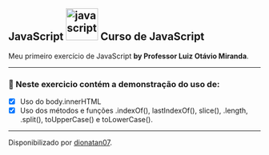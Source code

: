 <h2>
JavaScript <a href="https://emoji.gg/emoji/3203-javascript"><img src="https://cdn3.emoji.gg/emojis/3203-javascript.png" width="64px" height="64px" alt="javascript"></a>
Curso de JavaScript
</h2>

<p>Meu primeiro exercício de JavaScript <strong>by Professor Luiz Otávio Miranda</strong>.
</strong> 

<hr>

<h3>
🛑 Neste exercicio contém a demonstração do uso de:
</h3>

- [x] Uso do body.innerHTML
- [x] Uso dos métodos e funções .indexOf(), lastIndexOf(), slice(), .length, .split(), toUpperCase() e toLowerCase().

---------------------------------------------------

Disponibilizado por [dionatan07](https://www.linkedin.com/in/dionatandeandrade/ "LinkedIn").
